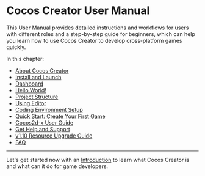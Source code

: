 # Cocos Creator User Manual

This User Manual provides detailed instructions and workflows for users with different roles and a step-by-step guide for beginners, which can help you learn how to use Cocos Creator to develop cross-platform games quickly.

In this chapter:

- [About Cocos Creator](introduction.md)
- [Install and Launch](install.md)
- [Dashboard](dashboard.md)
- [Hello World!](hello-world.md)
- [Project Structure](project-structure.md)
- [Using Editor](basics/editor-overview.md)
- [Coding Environment Setup](coding-setup.md)
- [Quick Start: Create Your First Game](quick-start.md)
- [Cocos2d-x User Guide](cocos2d-x-guide.md)
- [Get Help and Support](support.md)
- [v1.10 Resource Upgrade Guide](../release-node/raw-asset-migration.md)
- [FAQ](faq.md)

---

Let's get started now with an [Introduction](introduction.md) to learn what Cocos Creator is and what can it do for game developers.